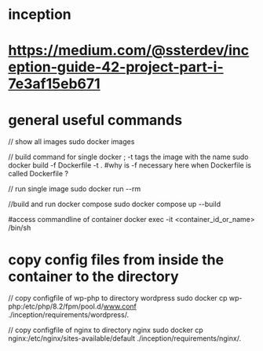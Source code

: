 # inception

# https://medium.com/@ssterdev/inception-guide-42-project-part-i-7e3af15eb671

# general useful commands
// show all images
sudo docker images

// build command for single docker ; -t <Name> tags the image with the name
sudo docker build -f Dockerfile -t <Name> .
#why is -f necessary here when Dockerfile is called Dockerfile ?

// run single image
sudo docker run --rm <Name>

//build and run docker compose
sudo docker compose up --build


#access commandline of container
docker exec -it <container_id_or_name> /bin/sh


# copy config files from inside the container to the directory
// copy configfile of wp-php to directory wordpress
sudo docker cp wp-php:/etc/php/8.2/fpm/pool.d/www.conf ./inception/requirements/wordpress/.

// copy configfile of nginx to directory nginx
sudo docker cp nginx:/etc/nginx/sites-available/default ./inception/requirements/nginx/.






